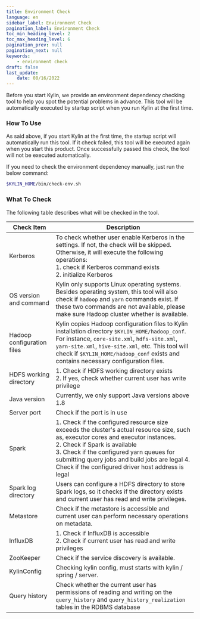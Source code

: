 ```yaml
---
title: Environment Check
language: en
sidebar_label: Environment Check
pagination_label: Environment Check
toc_min_heading_level: 2
toc_max_heading_level: 6
pagination_prev: null
pagination_next: null
keywords:
    - environment check
draft: false
last_update:
    date: 08/16/2022
---
```


Before you start Kylin, we provide an environment dependency checking tool to help you spot the potential problems in advance. This tool will be automatically executed by startup script when you run Kylin at the first time.

### How To Use

As said above, if you start Kylin at the first time, the startup script will automatically run this tool. If it check failed, this tool will be executed again when you start this product. Once successfully passed this check, the tool will not be executed automatically. 

If you need to check the environment dependency manually, just run the below command:

```sh
$KYLIN_HOME/bin/check-env.sh
```

### What To Check

The following table describes what will be checked in the tool.

|     Check Item        | Description                                                         |
| ---------------------- | ------------------------------------------------------------ |
| Kerberos               | To check whether user enable Kerberos in the settings. If not, the check will be skipped. Otherwise, it will execute the following operations: <br /> 1. check if Kerberos command exists <br /> 2. initialize Kerberos|
| OS version and command | Kylin only supports Linux operating systems. Besides operating system, this tool will also check if `hadoop` and `yarn` commands exist. If these two commands are not available, please make sure Hadoop cluster whether is available. |
| Hadoop configuration files            | Kylin copies Hadoop configuration files to Kylin installation directory `$KYLIN_HOME/hadoop_conf`. For instance, `core-site.xml`, `hdfs-site.xml`, `yarn-site.xml`, `hive-site.xml`, etc. This tool will check if `$KYLIN_HOME/hadoop_conf` exists and contains necessary configuration files. |
| HDFS working directory             | 1. Check if HDFS working directory exists <br /> 2. If yes, check whether current user has write privilege |
| Java version               | Currently, we only support Java versions above 1.8 |
| Server port              | Check if the port is in use |
| Spark      | 1. Check if the configured resource size exceeds the cluster's actual resource size, such as, executor cores and executor instances. <br /> 2. Check if Spark is available  <br /> 3. Check if the configured yarn queues for submitting query jobs and build jobs are legal  4. Check if the configured driver host address is legal|
| Spark log directory    | Users can configure a HDFS directory to store Spark logs, so it checks if the directory exists and current user has read and write privileges. |
| Metastore | Check if the metastore is accessible and current user can perform necessary operations on metadata. |
| InfluxDB                  | 1. Check if InfluxDB is accessible <br /> 2. Check if current user has read and write privileges  |
| ZooKeeper              | Check if the service discovery is available. |
| KylinConfig | Checking kylin config, must starts with kylin / spring / server. |
| Query history | Check whether the current user has permissions of reading and writing on the `query_history` and `query_history_realization` tables in the RDBMS database|
